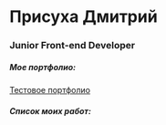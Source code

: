 

# Присуха Дмитрий
### Junior Front-end Developer

#####   Мое портфолио:
[Тестовое портфолио](https://disnow.github.io/portfolio-works/my_portf/ "Мое первое портфолио")


#####  Список моих работ:

